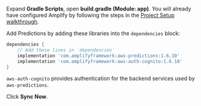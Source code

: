 Expand **Gradle Scripts**, open **build.gradle (Module: app)**. You will already have configured Amplify by following the steps in the [Project Setup walkthrough](~/lib/project-setup/create-application.md).

Add Predictions by adding these libraries into the `dependencies` block:

```groovy
dependencies {
    // Add these lines in `dependencies`
    implementation 'com.amplifyframework:aws-predictions:1.6.10'
    implementation 'com.amplifyframework:aws-auth-cognito:1.6.10'
}
```

`aws-auth-cognito` provides authentication for the backend services used by `aws-predictions`.

Click **Sync Now**.
